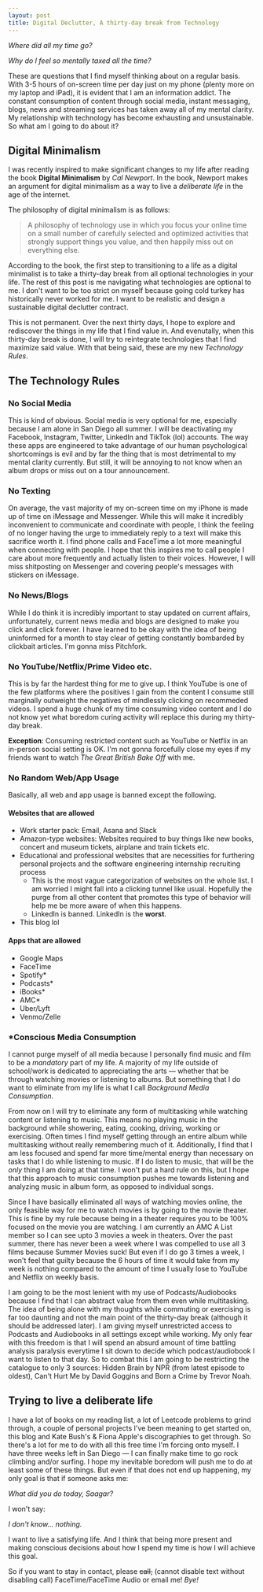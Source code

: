 ```yaml
---
layout: post
title: Digital Declutter, A thirty-day break from Technology
---
```


*Where did all my time go?*

*Why do I feel so mentally taxed all the time?*

These are questions that I find myself thinking about on a regular basis. With 3-5 hours of on-screen time per day just on my phone (plenty more on my laptop and iPad), it is evident that I am an information addict. The constant consumption of content through social media, instant messaging, blogs, news and streaming services has taken away all of my mental clarity. My relationship with technology has become exhausting and unsustainable. So what am I going to do about it?

## Digital Minimalism

I was recently inspired to make significant changes to my life after reading the book **Digital Minimalism** by *Cal Newport*. In the book, Newport makes an argument for digital minimalism as a way to live a *deliberate life* in the age of the internet. 

The philosophy of digital minimalism is as follows:
>A philosophy of technology use in which you focus your online time on a small number of carefully selected and optimized activities that strongly support things you value, and then happily miss out on everything else. 

According to the book, the first step to transitioning to a life as a digital minimalist is to take a thirty-day break from all optional technologies in your life. The rest of this post is me navigating what technologies are optional to me. I don't want to be too strict on myself because going cold turkey  has historically never worked for me. I want to be realistic and design a sustainable digital declutter contract. 

This is not permanent. Over the next thirty days, I hope to explore and rediscover the things in my life that I find value in. And evenutally, when this thirty-day break is done, I will try to reintegrate technologies that I find maximize said value. With that being said, these are my new *Technology Rules*. 

## The Technology Rules

### No Social Media 

This is kind of obvious. Social media is very optional for me, especially because I am alone in San Diego all summer. I will be deactivating my Facebook, Instagram, Twitter, LinkedIn and TikTok (lol) accounts. The way these apps are engineered to take advantage of our human psychological shortcomings is evil and by far the thing that is most detrimental to my mental clarity currently. But still, it will be annoying to not know when an album drops or miss out on a tour announcement. 

### No Texting

On average, the vast majority of my on-screen time on my iPhone is made up of time on iMessage and Messenger. While this will make it incredibly inconvenient to communicate and coordinate with people, I think the feeling of no longer having the urge to immediately reply to a text will make this sacrifice worth it. I find phone calls and FaceTime a lot more meaningful when connecting with people. I hope that this inspires me to call people I care about more frequently and actually listen to their voices. However, I will miss shitposting on Messenger and covering people's messages with stickers on iMessage.

### No News/Blogs

While I do think it is incredibly important to stay updated on current affairs, unfortunately, current news media and blogs are designed to make you click and click forever. I have learned to be okay with the idea of being uninformed for a month to stay clear of getting constantly bombarded by clickbait articles. I'm gonna miss Pitchfork.

### No YouTube/Netflix/Prime Video etc. 

This is by far the hardest thing for me to give up. I think YouTube is one of the few platforms where the positives I gain from the content I consume still marginally outweight the negatives of mindlessly clicking on recommeded videos. I spend a huge chunk of my time consuming video content and I do not know yet what boredom curing activity will replace this during my thirty-day break.

**Exception**: Consuming restricted content such as YouTube or Netflix in an in-person social setting is OK. I'm not gonna forcefully close my eyes if my friends want to watch *The Great British Bake Off* with me.

### No Random Web/App Usage

Basically, all web and app usage is banned except the following.

#### Websites that are allowed

- Work starter pack: Email, Asana and Slack
- Amazon-type websites: Websites required to buy things like new books, concert and museum tickets, airplane and train tickets etc. 
- Educational and professional websites that are necessities for furthering personal projects and the software engineering internship recruiting process
  - This is the most vague categorization of websites on the whole list. I am worried I might fall into a clicking tunnel like usual. Hopefully the purge from all other content that promotes this type of behavior will help me be more aware of when this happens.
  - LinkedIn is banned. LinkedIn is the **worst**.  
- This blog lol 

#### Apps that are allowed

- Google Maps
- FaceTime
- Spotify*
- Podcasts*
- iBooks*
- AMC*
- Uber/Lyft
- Venmo/Zelle

### *Conscious Media Consumption

I cannot purge myself of all media because I personally find music and film to be a *mandatory* part of my life. A majority of my life outside of school/work is dedicated to appreciating the arts — whether that be through watching movies or listening to albums. But something that I do want to eliminate from my life is what I call *Background Media Consumption*. 

From now on I will try to eliminate any form of multitasking while watching content or listening to music. This means no playing music in the background while showering, eating, cooking, driving, working or exercising. Often times I find myself getting through an entire album while multitasking without really remembering much of it. Additionally, I find that I am less focused and spend far more time/mental energy than necessary on tasks that I do while listening to music. If I do listen to music, that will be the *only* thing I am doing at that time. I won't put a hard rule on this, but I hope that this approach to music consumption pushes me towards listening and analyzing music in album form, as opposed to individual songs. 

Since I have basically eliminated all ways of watching movies online, the only feasible way for me to watch movies is by going to the movie theater. This is fine by my rule because being in a theater requires you to be 100% focused on the movie you are watching. I am currently an AMC A List member so I can see upto 3 movies a week in theaters. Over the past summer, there has never been a week where I was compelled to use all 3 films because Summer Movies suck! But even if I do go 3 times a week, I won't feel that guilty because the 6 hours of time it would take from my week is nothing compared to the amount of time I usually lose to YouTube and Netflix on weekly basis. 

I am going to be the most lenient with my use of Podcasts/Audiobooks because I find that I can abstract value from them even while multitasking. The idea of being alone with my thoughts while commuting or exercising is far too daunting and not the main point of the thirty-day break (although it should be addressed later). I am giving myself unrestricted access to Podcasts and Audiobooks in all settings except while working. My only fear with this freedom is that I will spend an absurd amount of time battling analysis paralysis everytime I sit down to decide which podcast/audiobook I want to listen to that day. So to combat this I am going to be restricting the catalogue to only 3 sources: Hidden Brain by NPR (from latest episode to oldest), Can't Hurt Me by David Goggins and Born a Crime by Trevor Noah. 

## Trying to live a deliberate life

I have a lot of books on my reading list, a lot of Leetcode problems to grind through, a couple of personal projects I've been meaning to get started on, this blog and Kate Bush's & Fiona Apple's discographies to get through. So there's a lot for me to do with all this free time I'm forcing onto myself. I have three weeks left in San Diego — I can finally make time to go rock climbing and/or surfing. I hope my inevitable boredom will push me to do at least some of these things. But even if that does not end up happening, my only goal is that if someone asks me:

*What did you do today, Saagar?*

I won't say:

*I don't know… nothing.*

I want to live a satisfying life. And I think that being more present and making conscious decisions about how I spend my time is how I will achieve this goal.

So if you want to stay in contact, please <del>call,</del> (cannot disable text without disabling call) FaceTime/FaceTime Audio or email me! *Bye!*
